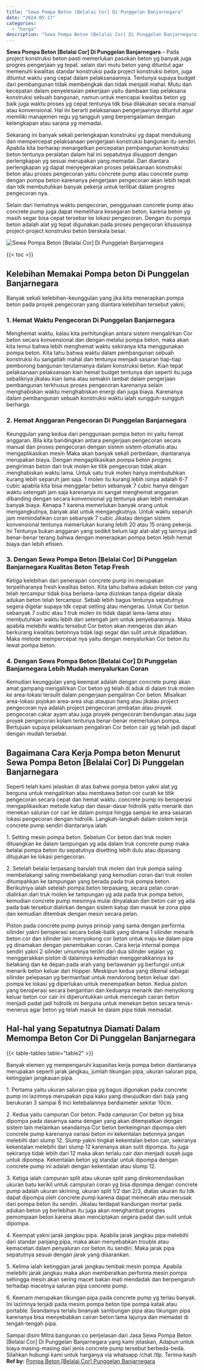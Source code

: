```yaml
---
title: "Sewa Pompa Beton [Belalai Cor] Di Punggelan Banjarnegara"
date: "2024-05-17"
categories: 
  - "harga"
description: "Sewa Pompa Beton [Belalai Cor] Di Punggelan Banjarnegara. Sampai disini Mitra bangunan.co penjelasan dari Jasa Sewa Pompa Beton [Belalai Cor] Di Punggelan..."
---
```


**Sewa Pompa Beton \[Belalai Cor\] Di Punggelan Banjarnegara** – Pada project konstruksi beton pasti memerlukan pasokan beton yg banyak juga progres pengerjaan yg tepat. selain dari mutu beton yang dituntut agar memenuhi kwalitas standar konstruksi pada project konstruksi beton, juga dituntut waktu yang cepat dalam pelaksanaannya. Tentunya supaya budget dari pembangunan tidak membengkak dan tidak menjadi mahal. Mutu dan kecepatan dalam penyelesaian pekerjaan yaitu dambaan tiap pelaksana konstruksi sebuah bangunan, namun untuk mencapai kwalitas beton yg baik juga waktu proses yg cepat tentunya tdk bisa dilakukan secara manual atau konvensional. Hal ini berarti pelaksanaan pengerjaannya dituntut agar memiliki manajemen regu yg tangguh yang berpengalaman dengan kelengkapan atau sarana yg memadai.

Sekarang ini banyak sekali perlengkapan konstruksi yg dapat mendukung dan mempercepat pelaksanaan pengerjaan konstruksi bangunan itu sendiri. Apabila kita berharap menargetkan percepatan pembangunan konstruksi beton tentunya peralatan dalam hal ini sepatutnya disupport dengan perlengkapan yg sesuai merupakan yang memadai. Dan diantara perlengkapan yg dapat menyegerakan proses pelaksanaan konstruksi beton atau proses pengecoran yaitu concrete pump atau concrete pump dengan pompa beton karenanya pengerjaan pengecoran akan lebih tepat dan tdk membutuhkan banyak pekerja untuk terlibat dalam progres pengecoran nya.

Selain dari hematnya waktu pengecoran, penggunaan concrete pump atau concrete pump juga dapat memelihara kesegaran beton, karena beton yg masih segar bisa cepat tersebar ke lokasi pengecoran. Dengan itu pompa beton adalah alat yg tepat digunakan pada proses pengecoran khususnya project-project konstruksi beton berskala besar.

![Sewa Pompa Beton [Belalai Cor] Di Punggelan Banjarnegara](/images/sewa-concrete-pump-05.png)

{{< toc >}}

## Kelebihan Memakai Pompa beton Di Punggelan Banjarnegara

Banyak sekali kelebihan-keunggulan yang jika kita menerapkan pompa beton pada proyek pengecoran yang diantara kelebihan tersebut yakni;

### 1\. Hemat Waktu Pengecoran Di Punggelan Banjarnegara

Menghemat waktu, kalau kita perhitungkan antara sistem mengalirkan Cor beton secara konvensional dan dengan melalui pompa beton, maka akan kita temui bahwa lebih menghemat waktu sekiranya kita menggunakan pompa beton. Kita tahu bahwa waktu dalam pembangunan sebuah konstruksi itu sangatlah mahal dan tentunya menjadi sasaran tiap-tiap pemborong bangunan terutamanya dalam konstruksi beton. Kian tepat pelaksanaan pelaksanaan kian hemat budget tentunya dan seperti itu juga sebaliknya jikalau kian lama atau semakin lambat dalam pengerjaan pembangunan terkhusus proses pengecoran karenanya selain menghabiskan waktu menghabiskan energi dan juga biaya. Karenanya dalam pembangunan sebuah konstruksi waktu ialah sungguh-sungguh berharga.

### 2\. Hemat Anggaran Pengecoran Di Punggelan Banjarnegara

Keunggulan yang kedua dari penggunaan pompa beton ini yaitu hemat anggaran. Bila kita bandingkan antara pengerjaan pengecoran secara manual dan proses pengecoran dengan sistem sistem otomatis atau mengaplikasikan mesin Maka akan banyak sekali perbedaan, diantaranya merupakan biaya. Dengan mengaplikasikan pompa beton progres pengiriman beton dari truk molen ke titik pengecoran tidak akan menghabiskan waktu lama. Untuk satu truk molen hanya membutuhkan kurang lebih separuh jam saja. 1 molen itu kurang lebih isinya adalah 6-7 cubic apabila kita bisa menggelar beton sebanyak 7 cubic hanya dengan waktu setengah jam saja karenanya ini sangat menghemat anggaran dibanding dengan secara konvensional yg tentunya akan lebih memakan banyak biaya. Kenapa ? karena memerlukan banyak orang untuk mengangkutnya, banyak alat untuk mengangkutnya. Untuk waktu separuh jam memindahkan coran sebanyak 7 cubic Jikalau dengan sistem konvensional tentunya memerlukan kurang lebih 20 atau 15 orang pekerja. Ini Tentunya bukan anggaran yang sedikit belum lagi alat-alat yg lainnya jadi benar-benar terang bahwa dengan menerapkan pompa beton lebih hemat biaya dan lebih efisien.

### 3\. Dengan Sewa Pompa Beton \[Belalai Cor\] Di Punggelan Banjarnegara Kualitas Beton Tetap Fresh

Ketiga kelebihan dari penerapan concrete pump ini merupakan terpeliharanya fresh kwalitas beton. Kita tahu bahwa adukan beton cor yang telah tercampur tidak bisa berlama-lama diizinkan tanpa digelar dikala adukan beton telah tercampur. Sebab lebih bagus tentunya sepatutnya segera digelar supaya tdk cepat setting atau mengeras. Untuk Cor beton sebanyak 7 cubic atau 1 truk molen ini tidak dapat lama-lama atau membutuhkan waktu lebih dari setengah jam untuk penyebarannya. Maka apabila melebihi waktu tersebut Cor beton akan mengeras dan akan berkurang kwalitas betonnya tidak lagi segar dan sulit untuk dipadatkan. Maka metode mempercepat nya yaitu dengan menyalurkan Cor beton itu lewat pompa beton.

### 4\. Dengan Sewa Pompa Beton \[Belalai Cor\] Di Punggelan Banjarnegara Lebih Mudah menyalurkan Coran

Kemudian keunggulan yang keempat adalah dengan concrete pump akan amat gampang mengalirkan Cor beton yg telah di aduk di dalam truk molen ke area-lokasi tersulit dalam pengerjaan pengaliran Cor beton. Misalkan area-lokasi pojokan area-area slup ataupun tiang atau jikalau project pengecoran nya adalah project pengecoran jembatan atau proyek pengecoran cakar ayam atau juga proyek pengecoran bendungan atau juga proyek pengecoran kolam tentunya benar-benar memerlukan pompa. Bertujuan supaya pelaksanaan pengaliran Cor beton cair yg telah jadi dapat dengan mudah tersebar.

## Bagaimana Cara Kerja Pompa beton Menurut Sewa Pompa Beton \[Belalai Cor\] Di Punggelan Banjarnegara

Seperti telah kami jelaskan di atas bahwa pompa beton yakni alat yg berguna untuk mengalirkan atau membawa beton cor curah ke titik pengecoran secara cepat dan hemat waktu. concrete pump ini beroperasi mengaplikasikan metode katup dan dasar-dasar hidrolik yaitu menarik dan menekan saluran cor cair ke dalam pompa hingga sampai ke area sasaran lokasi pengecoran dengan hidrolik. Langkah-langkah dalam sistem kerja concrete pump sendiri diantaranya ialah

1\. Setting mesin pompa beton. Sebelum Cor beton dari truk molen dituangkan ke dalam tampungan yg ada dalam truk concrete pump maka belalai pompa beton itu sepatutnya disetting lebih dulu atau dipasang ditujukan ke lokasi pengecoran.

2\. Setelah belalai terpasang barulah truk molen dan truk pompa saling membelakangi saling membelakangi yang kemudian coran dari truk molen ditumpahkan ke tampungan yang berada pada truk pompa beton. Berikutnya ialah setelah pompa beton terpasang, secara pelan coran dialirkan dari truk molen ke tampungan yg ada pada truk pompa beton, kemudian concrete pump mesinnya mulai dinyalakan dan beton cair yg ada pada bak tersebut dialirkan dengan sistem katup dan masuk ke zona pipa dan kemudian ditembak dengan mesin secara pelan.

Piston pada concrete pump punya prinsip yang sama dengan performa silinder yakni beroperasi secara bolak-balik yang dimana 1 silinder menarik beton cor dan silinder lain menyokong cor beton untuk maju ke dalam pipa yg dinamakan dengan penembakan coran. Cara kerja internal pompa sendiri yakni 2 silinder umumnya terdiri dari dua silinder sejalan yg menggerakkan piston di dalamnya kemudian menggerakkannya ke belakang dan ke depan pada arah yang berlawanan yg berfungsi untuk menarik beton keluar dari Hopper. Meskipun kedua yang dikenal sebagai silinder pelepasan yg bermanfaat untuk mendorong beton keluar dari pompa ke lokasi yg diperlukan untuk menempatkan beton. Kedua piston yang beroperasi secara bergantian dan keduanya menarik dan menyokong keluar beton cor cair ini diperuntukkan untuk mencegah cairan beton menjadi padat jadi hidrolik ini berguna untuk menekan beton secara terus-menerus agar beton yg telah masuk ke dalam pipa tidak memadat.

## Hal-hal yang Sepatutnya Diamati Dalam Memompa Beton Cor Di Punggelan Banjarnegara

{{< table-tables table="table2" >}}

Banyak elemen yg mempengaruhi kapasitas kerja pompa beton diantaranya merupakan seperti jarak jangkau, jumlah tikungan pipa, ukuran saluran pipa, ketinggian jangkauan pipa.

1\. Pertama yaitu ukuran saluran pipa yg bagus digunakan pada concrete pump ini lazimnya merupakan pipa kaku yang diwujudkan dari baja yang berukuran 3 sampai 8 inci ketebalannya berdiameter sekitar 10cm.

2\. Kedua yaitu campuran Cor beton. Pada campuran Cor beton yg bisa dipompa pada dasarnya sama dengan yang akan ditempatkan dengan sistem lain melainkan seandainya Cor beton berkeinginan dipompa oleh concrete pump karenanya variasi beton ini kekentalan betonnya jangan melebihi dari slump 12. Slump yakni tingkat kekentalan beton cair, sekiranya kekentalan melebihi dari slump 12 karenanya akan sulit dipompa. Itu juga sekiranya tidak lebih dari 12 maka akan terlalu cair dan menjadi susah juga untuk dipompa. Kekentalan beton yg standar untuk dipompa dengan concrete pump ini adalah dengan kekentalan atau slump 12.

3\. Ketiga ialah campuran split atau ukuran split yang direkomendasikan ukuran batu kerikil untuk campuran coran yg bisa dipompa dengan concrete pump adalah ukuran skrining, ukuran split 1/2 dan 2/3, diatas ukuran itu tdk dapat dipompa oleh concrete pump karena dapat memecah atau merusak dari pompa beton itu sendiri. Jikalau terdapat kandungan mortar pada adukan beton yg berlebihan itu juga akan menghambat progres pemompaan beton karena akan menciptakan segera padat dan sulit untuk dipompa.

4\. Keempat yakni jarak jangkau pipa. Apabila jarak jangkau pipa melebihi dari standar panjang pipa, maka akan menyebabkan trouble atau kemacetan dalam penyaluran cor beton itu sendiri. Maka jarak pipa sepatutnya sesuai dengan jarak yang disarankan.

5\. Kelima ialah ketinggian jarak jangkau tembak mesin pompa. Apabila melebihi jarak jangkau maka akan memberatkan performa mesin pompa sehingga mesin akan sering macet bakan mati mendadak dan berpengaruh terhadap macetnya saluran pipa concrete pump.

6\. Keenam merupakan tikungan pipa pada concrete pump yg terlau banyak. Ini lazimnya terjadi pada mesim pompa beton tipe pompa katak atau portable. Seandainya terlalu bnanyak sambungan pipa atau tikungan pipa karenanya bisa menyebabkan cairan beton lama lajunya dan memadat di tengah-tengah pipa.

Sampai disini Mitra bangunan.co penjelasan dari Jasa Sewa Pompa Beton \[Belalai Cor\] Di Punggelan Banjarnegara yang kami jelaskan, Adapun untuk biaya masing-masing dari jenis concrete pump tersebut berbeda-beda. Silahkan hubungi kami untuk harganya via whatsapp /chat /tlp. Terima kasih
**Ref by:** [Pompa Beton [Belalai Cor] Punggelan Banjarnegara](https://id.wikipedia.org/wiki/Pompa)
